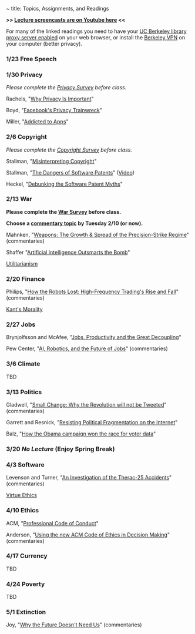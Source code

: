 ~ title: Topics, Assignments, and Readings

**>> [Lecture screencasts are on Youtube here](https://www.youtube.com/playlist?list=PL-XXv-cvA_iAmCxqGV1Px2pKchYfozH-e) <<**

For many of the linked readings you need to have your [UC Berkeley library
proxy server enabled][proxy] on your web browser, or install the [Berkeley
VPN][vpn] on your computer (better privacy).

   [proxy]: http://www.lib.berkeley.edu/Help/proxy.html
   [vpn]: http://www.lib.berkeley.edu/Help/vpn.html

### 1/23 Free Speech

### 1/30 Privacy

*Please complete the [Privacy Survey](http://goo.gl/hmGkem) before class.*

Rachels, "[Why Privacy Is Important][why_privacy]"

Boyd, "[Facebook's Privacy Trainwreck][facebook]"

Miller, "[Addicted to Apps][addicted]"

   [why_privacy]: http://www.jstor.org/stable/2265077
   [facebook]: http://con.sagepub.com/content/14/1/13.full.pdf+html
   [addicted]: http://www.nytimes.com/2013/08/25/sunday-review/addicted-to-apps.html

### 2/6 Copyright

*Please complete the [Copyright Survey](http://goo.gl/BY920C) before class.*

Stallman, "[Misinterpreting Copyright][copyright]"

Stallman, "[The Dangers of Software Patents][no_patent]" ([Video][no_patent_video])

Heckel, "[Debunking the Software Patent Myths][yes_patent]"

   [copyright]: http://www.gnu.org/philosophy/misinterpreting-copyright.html
   [no_patent]: assets/pdfs/patents.pdf
   [no_patent_video]: https://www.youtube.com/watch?v=aiKRt3-FbM0
   [yes_patent]: http://groups.csail.mit.edu/mac/classes/6.805/articles/int-prop/heckel-debunking.html

### 2/13 War

**Please complete the [War Survey](http://goo.gl/k2do6V) before class.**

**Choose a [commentary topic](http://goo.gl/UuRkqg) by Tuesday 2/10 (or now).**

Mahnken, "[Weapons: The Growth & Spread of the Precision-Strike Regime][weapons]" (commentaries)

Shaffer "[Artificial Intelligence Outsmarts the Bomb][bomb]"

[Utilitarianism][stanford_utility]

   [weapons]: http://www.mitpressjournals.org/doi/pdf/10.1162/DAED_a_00097
   [bomb]: http://engineering.berkeley.edu/sites/default/files/docs/2011Fall.pdf
   [stanford_utility]: http://plato.stanford.edu/entries/consequentialism/#ClaUti

### 2/20 Finance

Philips, "[How the Robots Lost: High-Frequency Trading's Rise and Fall][hft]" (commentaries)

[Kant's Morality][stanford_kant]

   [hft]: http://www.businessweek.com/articles/2013-06-06/how-the-robots-lost-high-frequency-tradings-rise-and-fall
   [stanford_kant]: http://plato.stanford.edu/entries/kant-moral/#GooWilMorWorDut

### 2/27 Jobs

Brynjolfsson and McAfee, "[Jobs, Productivity and the Great Decoupling][decoupling]"

Pew Center, "[AI, Robotics, and the Future of Jobs][ai_jobs]" (commentaries)

   [decoupling]: http://www.nytimes.com/2012/12/12/opinion/global/jobs-productivity-and-the-great-decoupling.html
   [ai_jobs]: http://www.pewinternet.org/2014/08/06/future-of-jobs/

### 3/6 Climate

TBD

### 3/13 Politics

Gladwell, "[Small Change: Why the Revolution will not be Tweeted][revolution]" (commentaries)

Garrett and Resnick, "[Resisting Political Fragmentation on the Internet][fragmentation]"

Balz, "[How the Obama campaign won the race for voter data][obama]"

   [revolution]: http://www.newyorker.com/magazine/2010/10/04/small-change-3
   [fragmentation]: http://www.mitpressjournals.org/doi/abs/10.1162/DAED_a_00118#.VM-8cWTF-AI
   [obama]: http://www.washingtonpost.com/politics/how-the-obama-campaign-won-the-race-for-voter-data/2013/07/28/ad32c7b4-ee4e-11e2-a1f9-ea873b7e0424_story.html

### 3/20 *No Lecture* (Enjoy Spring Break)

### 4/3 Software

Levenson and Turner, "[An Investigation of the Therac-25 Accidents][therac]" (commentaries)

[Virtue Ethics][stanford_virtue]

   [therac]: http://ieeexplore.ieee.org/stamp/stamp.jsp?tp=&arnumber=274940
   [stanford_virtue]: http://plato.stanford.edu/entries/ethics-virtue/

### 4/10 Ethics

ACM, "[Professional Code of Conduct][acm_code]"

Anderson, "[Using the new ACM Code of Ethics in Decision Making][using]" (commentaries)

   [acm_code]: http://www.acm.org/about/code-of-ethics
   [using]: http://www.acm.org/about/p98-anderson.pdf

### 4/17 Currency

TBD

### 4/24 Poverty

TBD

### 5/1 Extinction

Joy, "[Why the Future Doesn't Need Us][future]" (commentaries)

   [future]: http://www.wired.com/wired/archive/8.04/joy_pr.html


